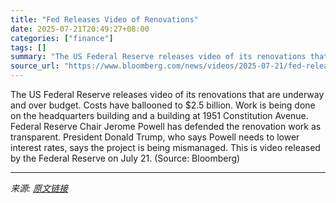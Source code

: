 ```yaml
---
title: "Fed Releases Video of Renovations"
date: 2025-07-21T20:49:27+08:00
categories: ["finance"]
tags: []
summary: "The US Federal Reserve releases video of its renovations that are underway and over budget. Costs have ballooned to $2.5 billion. Work is being done on the headquarters building and a building at 1951"
source_url: "https://www.bloomberg.com/news/videos/2025-07-21/fed-releases-video-of-renovations"
---
```


The US Federal Reserve releases video of its renovations that are underway and over budget. Costs have ballooned to $2.5 billion. Work is being done on the headquarters building and a building at 1951 Constitution Avenue. Federal Reserve Chair Jerome Powell has defended the renovation work as transparent. President Donald Trump, who says Powell needs to lower interest rates, says the project is being mismanaged. This is video released by the Federal Reserve on July 21. (Source: Bloomberg)

---

*来源: [原文链接](https://www.bloomberg.com/news/videos/2025-07-21/fed-releases-video-of-renovations)*
